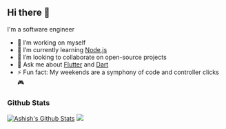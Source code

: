 ## Hi there 👋

I'm a software engineer

- 🔭 I’m working on myself
- 🌱 I’m currently learning [Node.js](https://nodejs.org/)
- 👯 I’m looking to collaborate on open-source projects
- 💬 Ask me about [Flutter](https://flutter.dev) and [Dart](https://dart.dev)
- ⚡ Fun fact: My weekends are a symphony of code and controller clicks 🎮

### Github Stats

[![Ashish's Github Stats](https://github-readme-stats.vercel.app/api?username=abhakhand&count_private=true&theme=transparent&show_icons=true&rank_icon=percentile&line_height=24)](https://github.com/abhakhand)
<img src="https://github-readme-stats.vercel.app/api/top-langs/?username=abhakhand&hide=css,html&theme=nightowl&layout=donut">
<!-- <img src="http://github-readme-streak-stats.herokuapp.com?user=abhakhand&theme=nightowl&ring=ff5600&fire=ff5600&currStreakNum=ffffff&currStreakLabel=ffffff"> -->
<!-- <img src="https://github-readme-stats.vercel.app/api?username=abhakhand&&show_icons=true&theme=nightowl&line_height=35&count_private=true"> -->
